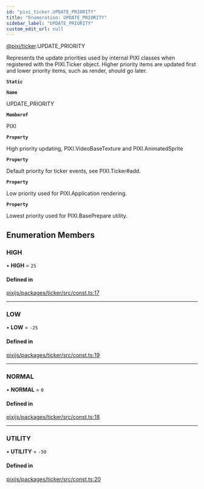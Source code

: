 ```yaml
---
id: "pixi_ticker.UPDATE_PRIORITY"
title: "Enumeration: UPDATE_PRIORITY"
sidebar_label: "UPDATE_PRIORITY"
custom_edit_url: null
---
```


[@pixi/ticker](../modules/pixi_ticker.md).UPDATE_PRIORITY

Represents the update priorities used by internal PIXI classes when registered with
the PIXI.Ticker object. Higher priority items are updated first and lower
priority items, such as render, should go later.

**`Static`**

**`Name`**

UPDATE_PRIORITY

**`Memberof`**

PIXI

**`Property`**

High priority updating, PIXI.VideoBaseTexture and PIXI.AnimatedSprite

**`Property`**

Default priority for ticker events, see PIXI.Ticker#add.

**`Property`**

Low priority used for PIXI.Application rendering.

**`Property`**

Lowest priority used for PIXI.BasePrepare utility.

## Enumeration Members

### HIGH

• **HIGH** = ``25``

#### Defined in

[pixijs/packages/ticker/src/const.ts:17](https://github.com/pixijs/pixijs/blob/2194fe5c5/packages/ticker/src/const.ts#L17)

___

### LOW

• **LOW** = ``-25``

#### Defined in

[pixijs/packages/ticker/src/const.ts:19](https://github.com/pixijs/pixijs/blob/2194fe5c5/packages/ticker/src/const.ts#L19)

___

### NORMAL

• **NORMAL** = ``0``

#### Defined in

[pixijs/packages/ticker/src/const.ts:18](https://github.com/pixijs/pixijs/blob/2194fe5c5/packages/ticker/src/const.ts#L18)

___

### UTILITY

• **UTILITY** = ``-50``

#### Defined in

[pixijs/packages/ticker/src/const.ts:20](https://github.com/pixijs/pixijs/blob/2194fe5c5/packages/ticker/src/const.ts#L20)

